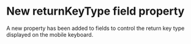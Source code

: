 # New returnKeyType field property

A new property has been added to fields to control the return key type displayed
on the mobile keyboard.